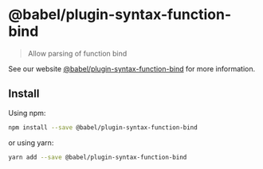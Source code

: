 # @babel/plugin-syntax-function-bind

> Allow parsing of function bind

See our website [@babel/plugin-syntax-function-bind](https://new.babeljs.io/docs/en/next/babel-plugin-syntax-function-bind.html) for more information.

## Install

Using npm:

```sh
npm install --save @babel/plugin-syntax-function-bind
```

or using yarn:

```sh
yarn add --save @babel/plugin-syntax-function-bind
```
